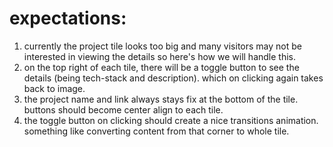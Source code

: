 # expectations:

1. currently the project tile looks too big and many visitors may not be interested in viewing the details so here's how we will handle this.
2. on the top right of each tile, there will be a toggle button to see the details (being tech-stack and description). which on clicking again takes back to image.
3. the project name and link always stays fix at the bottom of the tile. buttons should become center align to each tile.  
4. the toggle button on clicking should create a nice transitions animation. something like converting content from that corner to whole tile.  